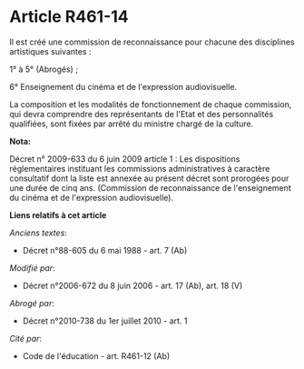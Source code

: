 # Article R461-14

Il est créé une commission de reconnaissance pour chacune des disciplines artistiques suivantes :

1° à 5° (Abrogés) ;

6° Enseignement du cinéma et de l'expression audiovisuelle.

La composition et les modalités de fonctionnement de chaque commission, qui devra comprendre des représentants de l'Etat et
des personnalités qualifiées, sont fixées par arrêté du ministre chargé de la culture.

**Nota:**

Décret n° 2009-633 du 6 juin 2009 article 1 : Les dispositions réglementaires instituant les commissions administratives à
caractère consultatif dont la liste est annexée au présent décret sont prorogées pour une durée de cinq ans. (Commission de
reconnaissance de l'enseignement du cinéma et de l'expression audiovisuelle).

**Liens relatifs à cet article**

_Anciens textes_:

  - Décret n°88-605 du 6 mai 1988 - art. 7 (Ab)

_Modifié par_:

  - Décret n°2006-672 du 8 juin 2006 - art. 17 (Ab), art. 18 (V)

_Abrogé par_:

  - Décret n°2010-738 du 1er juillet 2010 - art. 1

_Cité par_:

  - Code de l'éducation - art. R461-12 (Ab)
